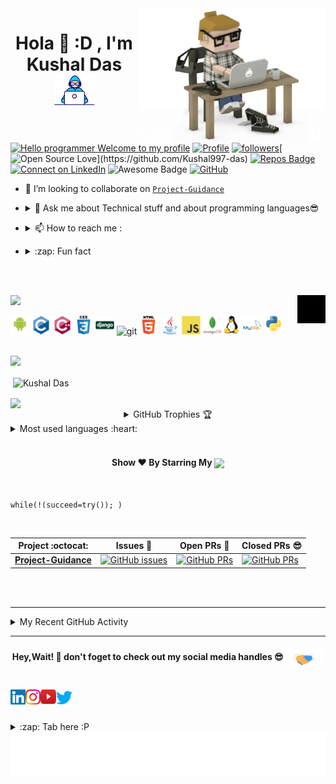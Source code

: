 <img align="right" alt="GIF"  width="300px" src="https://raw.githubusercontent.com/Kushal997-das/Kushal997-das/master/Profile%20generator/giphy.webp" />

<h1 align="center">Hola 👋  :D , I'm Kushal Das <img src="https://github.com/Kushal997-das/Kushal997-das/blob/master/Profile%20generator/Developer.gif" width="65px"></h1>  

<!-- <h3 align="center"> A passionate Data Scientist from India.</h3><br>--> 

[![Hello programmer Welcome to my profile](https://img.shields.io/badge/Hello,Programmer!-Welcome<3-orange.svg?style=flat&logo=github)](https://github.com/kushal997-das) [![Profile](https://Visitor-badge.glitch.me/badge?page_id=kushal997-das.profileviews-badge)](https://github.com/kushal997-das) [![followers](https://img.shields.io/github/followers/kushal997-das?style=social)](https://github.com/kushal997-das?tab=followers)[![Open Source Love](https://badges.frapsoft.com/os/v2/open-source.svg?:heart:)](https://github.com/Kushal997-das) [![Repos Badge](https://badges.pufler.dev/repos/Kushal997-das)](https://github.com/Kushal997-das?tab=repositories)[![Connect on LinkedIn](https://img.shields.io/badge/--linkedin?label=LinkedIn&logo=LinkedIn&style=social)](https://www.linkedin.com/in/kushal-das-7337421a9/) <img src="https://cdn.rawgit.com/sindresorhus/awesome/d7305f38d29fed78fa85652e3a63e154dd8e8829/media/badge.svg" alt="Awesome Badge"/> [![GitHub](https://img.shields.io/badge/-GitHub-333333?style=flat&logo=github)](https://github.com/Kushal997-das/)
<br>


<!-- - 🕵 Mentor at The `Sparks Foundation`,`GSSOC`

- 🌱 I’m currently learning **Data Science🤩** --> 

- 👯 I’m looking to collaborate on [`Project-Guidance`](https://github.com/Kushal997-das/Project-Guidance)

<!-- - 👯 I’m looking to collaborate on [Youtube](https://www.youtube.com/channel/UCIHj6mNCMnSnmWLHOxzIESw?view_as=subscriber)-->

<!-- 🤝 I’m looking for help with [Virtual Assistant](https://github.com/Kushal997-das/Virtual_Assistance)-->

- <details> <summary> 💬 Ask me about Technical stuff and about programming languages😎 </summary> <a href="https://wa.me/" target="blank"><img align="center" src="https://github.com/Kushal997-das/Kushal997-das/blob/master/Profile%20generator/5ae21cc526c97415d3213554.png" width="35px" /></a>
</details>  

- <details> <summary> 📫  How to reach me :</summary><a href="mailto:daskushal980@gmail.com"> <img src="https://img.icons8.com/fluent/48/000000/gmail.png" width="22px"/> </a>
</details>

- <details> <summary>:zap: Fun fact</summary> Scratch here ▒▒▒▒▒▒▒▒▒▒ to unveil my fun fact Lol😂
</details>

<br><br>

<img height="25" src="https://img.shields.io/badge/Languages and  tools- 📚-green.svg?&style=for-the-badge&logo=KushalDas&logoColor=blue" />

<img align="right" alt="GIF"  width="45px" src="https://github.com/Kushal997-das/Kushal997-das/blob/master/Profile%20generator/giphy%20(1).gif" />

<p align="left"><img src="https://github.com/Kushal997-das/Kushal997-das/blob/master/Profile%20generator/android-original-wordmark.svg" alt="android" width="30" height="30"/> <img src="https://github.com/Kushal997-das/Kushal997-das/blob/master/Profile%20generator/c-original.svg" alt="c" width="30" height="30"/> <img src="https://github.com/Kushal997-das/Kushal997-das/blob/master/Profile%20generator/cplusplus-original.svg" alt="cplusplus" width="30" height="30"/> <img src="https://github.com/Kushal997-das/Kushal997-das/blob/master/Profile%20generator/css3-original-wordmark.svg" alt="css3" width="30" height="30"/> <img src="https://github.com/Kushal997-das/Kushal997-das/blob/master/Profile%20generator/django-original.svg" alt="django" width="30" height="30"/> <img src="https://www.vectorlogo.zone/logos/git-scm/git-scm-icon.svg" alt="git" width="30" height="30"/> <img src="https://github.com/Kushal997-das/Kushal997-das/blob/master/Profile%20generator/html5-original-wordmark.svg" alt="html5" width="30" height="30"/> <img src="https://github.com/Kushal997-das/Kushal997-das/blob/master/Profile%20generator/java-original.svg" alt="java" width="30" height="30"/> <img src="https://github.com/Kushal997-das/Kushal997-das/blob/master/Profile%20generator/javascript-original.svg" alt="javascript" width="30" height="30"/> 
 <img src="https://github.com/Kushal997-das/Kushal997-das/blob/master/Profile%20generator/mongodb-original-wordmark.svg" alt="mongodb" width="30" height="30"/><img src="https://github.com/Kushal997-das/Kushal997-das/blob/master/Profile%20generator/linux-original.svg" alt="linux" width="30" height="30"/>  <img src="https://github.com/Kushal997-das/Kushal997-das/blob/master/Profile%20generator/mysql-original-wordmark.svg" alt="mysql" width="30" height="30"/>  <img src="https://github.com/Kushal997-das/Kushal997-das/blob/master/Profile%20generator/python-original.svg" alt="python" width="30" height="30"/>  
 </p>
<br>

<!--<img height="25" src="https://img.shields.io/badge/Spotify Playing - 🎧-yellow.svg?&style=for-the-badge&logo=KushalDas&logoColor=blue" />
<br>

[<img src="https://now-playing-codestackr.vercel.app/api/spotify-playing" alt="codeSTACKr Spotify Playing" width="350" />](https://open.spotify.com/user/swyqyimdc12jajde4vpwd2x1b) -->

<img height="27" src="https://img.shields.io/badge/Kushal Das' GitHub Stats - 😊-red.svg?&style=for-the-badge&logo=KushalDas&logoColor=blue" />
<p>&nbsp;<img align="center" src="https://github-readme-stats.vercel.app/api?username=kushal997-das&show_icons=true&hide_border=true&show_owner=true&title_color=FFFF00&count_private=true&theme=dark&custom_title=नमस्ते Programmers! 👏&layout=compact" alt="Kushal Das"/></p>
<img align="center" src="https://github-readme-streak-stats.herokuapp.com/?user=Kushal997-das&theme=radical&custom_title=streak-stats&hide_border=true&layout=compact" />

<details align="center">
  <summary>GitHub Trophies 🏆</summary>
<p align="center">
  <a href="https://github.com/ryo-ma/github-profile-trophy" target="_blank">
    <img src="https://github-profile-trophy.vercel.app/?username=Kushal997-das&theme=juicyfresh&layout=compact&title_color=00FF00"/>
  </a>
</p>
</details>

<details>
  <summary>Most used languages :heart: </summary>

<p><img align="left" src="https://github-readme-stats.vercel.app/api/top-langs/?username=kushal997-das&title_color=FF69B4&custom_title=Most Used Languages :D &layout=compact&theme=highcontrast&langs_count=10" alt="kushal997-das" /></p>
</details> <br>

<h4 align="center">Show ❤️ By Starring My <a href='https://github.com/Kushal997-das?tab=repositories'><img align='center'  height="22" src="https://img.shields.io/badge/Repos!😊-purple.svg?&style=for-the-badge&logo=KushalDas&logoColor=blue" /></a></h4>

<br>



```python3
while(!(succeed=try()); )
```
<br>

|      Project :octocat:   |     Issues :bug:   | Open PRs :bell:  | Closed PRs 😎  |
|-------------|-------------------|---|---|
| [**Project-Guidance**](https://github.com/Kushal997-das/Project-Guidance) | [![GitHub issues](https://img.shields.io/github/issues/Kushal997-das/Project-Guidance?color=green&logo=github&style=flat)](https://github.com/Kushal997-das/Project-Guidance/issues) | [![GitHub PRs](https://img.shields.io/github/issues-pr/Kushal997-das/Project-Guidance?style=flat&logo=github)](https://github.com/Kushal997-das/Project-Guidance/pulls)  | [![GitHub PRs](https://img.shields.io/github/issues-pr-closed/Kushal997-das/Project-Guidance?style=flat&color=critical&logo=github)](https://github.com/Kushal997-das/Project-Guidance/pulls?q=is%3Apr+is%3Aclosed)   |

<br><br>
<!--![Kushal's github activity graph](https://activity-graph.herokuapp.com/graph?username=Kushal997-das&theme=dracula&layout=compact&title_color=FF69B4)--> 

---
<!-- ## Recent GitHub Activity -->
<details>
	<summary> My Recent GitHub Activity</summary>
<br>
	
<!--START_SECTION:activity-->
1. 🗣 Commented on [#718](https://github.com/Kushal997-das/Project-Guidance/issues/718) in [Kushal997-das/Project-Guidance](https://github.com/Kushal997-das/Project-Guidance)
2. ❌ Reopened PR [#701](https://github.com/Kushal997-das/Project-Guidance/pull/701) in [Kushal997-das/Project-Guidance](https://github.com/Kushal997-das/Project-Guidance)
3. ❗️ Reopened issue [#361](https://github.com/Kushal997-das/Project-Guidance/issues/361) in [Kushal997-das/Project-Guidance](https://github.com/Kushal997-das/Project-Guidance)
4. 🗣 Commented on [#361](https://github.com/Kushal997-das/Project-Guidance/issues/361) in [Kushal997-das/Project-Guidance](https://github.com/Kushal997-das/Project-Guidance)
5. ❗️ Closed issue [#653](https://github.com/Kushal997-das/Project-Guidance/issues/653) in [Kushal997-das/Project-Guidance](https://github.com/Kushal997-das/Project-Guidance)
6. ❗️ Closed issue [#630](https://github.com/Kushal997-das/Project-Guidance/issues/630) in [Kushal997-das/Project-Guidance](https://github.com/Kushal997-das/Project-Guidance)
7. ❗️ Closed issue [#361](https://github.com/Kushal997-das/Project-Guidance/issues/361) in [Kushal997-das/Project-Guidance](https://github.com/Kushal997-das/Project-Guidance)
8. ❌ Closed PR [#717](https://github.com/Kushal997-das/Project-Guidance/pull/717) in [Kushal997-das/Project-Guidance](https://github.com/Kushal997-das/Project-Guidance)
9. 🗣 Commented on [#717](https://github.com/Kushal997-das/Project-Guidance/issues/717) in [Kushal997-das/Project-Guidance](https://github.com/Kushal997-das/Project-Guidance)
10. ❌ Closed PR [#701](https://github.com/Kushal997-das/Project-Guidance/pull/701) in [Kushal997-das/Project-Guidance](https://github.com/Kushal997-das/Project-Guidance)
<!--END_SECTION:activity-->
	
</details>

---

<h4 align="center">Hey,Wait! 👋 don't foget to check out my social media handles 😎<img align="center" src="https://github.com/Kushal997-das/Kushal997-das/blob/master/Profile%20generator/Handshake.gif" height="30px"></h4> <br>

<a href="https://www.linkedin.com/in/kushal-das-7337421a9/">
  <img align="left" src="https://github.com/Kushal997-das/Kushal997-das/blob/master/Profile%20generator/Linkedin%20(1).svg" alt="kushal's linkedin" width="24px" />
</a>  
 
<a href="https://instagram.com/kushal_das07" target="blank">
  <img align="left" src="https://github.com/Kushal997-das/Kushal997-das/blob/master/Profile%20generator/Instagram%20(1).svg" alt="instagram" width="24px" />
</a>

<a href="https://www.youtube.com/channel/UCIHj6mNCMnSnmWLHOxzIESw?view_as=subscriber" target="blank">
  <img align="left" src="https://github.com/Kushal997-das/Kushal997-das/blob/master/Profile%20generator/youtube-logo-icon-png-svg.png" alt="youtube"  width="25px" height='23.5' />
</a>

<a href="https://twitter.com/KushalD63268398" target="blank">
  <img align="left" src="https://github.com/Kushal997-das/Kushal997-das/blob/master/Profile%20generator/Twitter%20(2).svg" width="26px" />
</a>
<br> <br> <br>

<details>
  <summary>:zap: Tab here :P</summary>
<p align="center"><img src="https://github.com/Kushal997-das/Kushal997-das/blob/master/Profile%20generator/tenor.gif" width="50"></p> <br>
</details>  
<img align='center'  height="70" alt="Thanks" width="100%" src="https://github.com/Kushal997-das/Kushal997-das/blob/master/Profile%20generator/marquee.svg"/>
